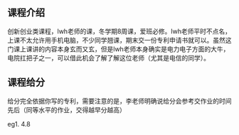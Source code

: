 ## 课程介绍

创新创业类课程，lwh老师的课，冬学期8周课，爱班必修。lwh老师平时不点名，上课不太允许用手机电脑，不少同学翘课，期末交一份专利申请书就可以。虽然这门课上课讲的内容本身玄而又玄，但是lwh老师本身确实是电力电子方面的大牛，电院扛把子之一，可以借此机会了解了解这位老师（尤其是电信的同学）。

## 课程给分

给分完全依据你写的专利，需要注意的是，李老师明确说给分会参考交作业的时间先后（同等水平的作业，交得越早分越高）

eg1. 4.8